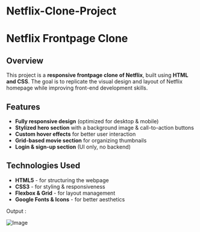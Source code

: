 # Netflix-Clone-Project

# Netflix Frontpage Clone

## Overview
This project is a **responsive frontpage clone of Netflix**, built using **HTML and CSS**. The goal is to replicate the visual design and layout of Netflix homepage while improving front-end development skills.

## Features
-  **Fully responsive design** (optimized for desktop & mobile)
-  **Stylized hero section** with a background image & call-to-action buttons
-  **Custom hover effects** for better user interaction
-  **Grid-based movie section** for organizing thumbnails
-  **Login & sign-up section** (UI only, no backend)

## Technologies Used
-  **HTML5** - for structuring the webpage
-  **CSS3** - for styling & responsiveness
-  **Flexbox & Grid** - for layout management
-  **Google Fonts & Icons** - for better aesthetics

Output :

![Image](https://github.com/user-attachments/assets/ede748fb-8468-476c-b2dc-758a175f2353)
